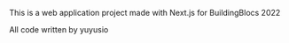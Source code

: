 This is a web application project made with Next.js for BuildingBlocs 2022

All code written by yuyusio
